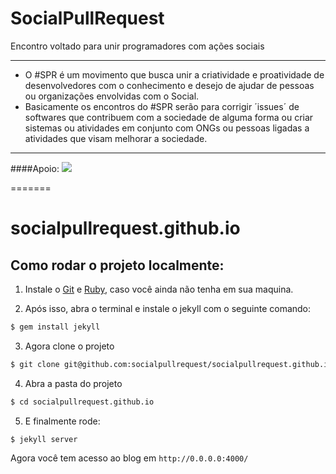 # SocialPullRequest
Encontro voltado para unir programadores com ações sociais

***

* O #SPR é um movimento que busca unir a criatividade e proatividade de desenvolvedores com o conhecimento e desejo de ajudar de pessoas ou organizações envolvidas com o Social.
* Basicamente os encontros do #SPR serão para corrigir ´issues´ de softwares que contribuem com a sociedade de alguma forma ou criar sistemas ou atividades em conjunto com ONGs ou pessoas ligadas a atividades que visam melhorar a sociedade.

***

####Apoio: 
<a href="https://plus.google.com/+GDGRiodeJaneiroOficial" target="_blank"><img src="http://farm1.staticflickr.com/591/23771435115_af0eaebc15_b.jpg"></a>



=======
# socialpullrequest.github.io

## Como rodar o projeto localmente:

1. Instale o [Git](http://git-scm.com/downloads) e [Ruby](http://www.ruby-lang.org/pt/downloads/), caso você ainda não tenha em sua maquina.

2. Após isso, abra o terminal e instale o jekyll com o seguinte comando:

  ```sh
  $ gem install jekyll
  ```

3. Agora clone o projeto

  ```sh
  $ git clone git@github.com:socialpullrequest/socialpullrequest.github.io.git
  ```

4. Abra a pasta do projeto

  ```sh
  $ cd socialpullrequest.github.io
  ```

5. E finalmente rode:

  ```sh
  $ jekyll server
  ```

Agora você tem acesso ao blog em `http://0.0.0.0:4000/`
